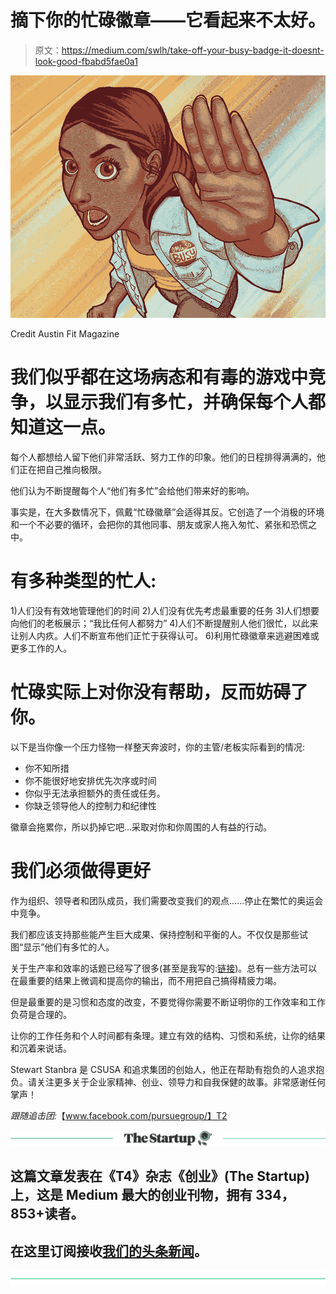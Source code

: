 # 摘下你的忙碌徽章——它看起来不太好。

> 原文：<https://medium.com/swlh/take-off-your-busy-badge-it-doesnt-look-good-fbabd5fae0a1>

![](img/9117d3739e5c35a68cede372bb7abd64.png)

Credit Austin Fit Magazine

# 我们似乎都在这场病态和有毒的游戏中竞争，以显示我们有多忙，并确保每个人都知道这一点。

每个人都想给人留下他们非常活跃、努力工作的印象。他们的日程排得满满的，他们正在把自己推向极限。

他们认为不断提醒每个人“他们有多忙”会给他们带来好的影响。

事实是，在大多数情况下，佩戴“忙碌徽章”会适得其反。它创造了一个消极的环境和一个不必要的循环，会把你的其他同事、朋友或家人拖入匆忙、紧张和恐慌之中。

# **有多种类型的忙人:**

1)人们没有有效地管理他们的时间
2)人们没有优先考虑最重要的任务
3)人们想要向他们的老板展示；“我比任何人都努力”
4)人们不断提醒别人他们很忙，以此来让别人内疚。人们不断宣布他们正忙于获得认可。
6)利用忙碌徽章来逃避困难或更多工作的人。

# 忙碌实际上对你没有帮助，反而妨碍了你。

以下是当你像一个压力怪物一样整天奔波时，你的主管/老板实际看到的情况:

*   你不知所措
*   你不能很好地安排优先次序或时间
*   你似乎无法承担额外的责任或任务。
*   你缺乏领导他人的控制力和纪律性

徽章会拖累你，所以扔掉它吧…采取对你和你周围的人有益的行动。

# 我们必须做得更好

作为组织、领导者和团队成员，我们需要改变我们的观点……停止在繁忙的奥运会中竞争。

我们都应该支持那些能产生巨大成果、保持控制和平衡的人。不仅仅是那些试图“显示”他们有多忙的人。

关于生产率和效率的话题已经写了很多(甚至是我写的:[链接](/swlh/3-steps-to-workplace-efficiency-31d21d083f11))。总有一些方法可以在最重要的结果上微调和提高你的输出，而不用把自己搞得精疲力竭。

但是最重要的是习惯和态度的改变，不要觉得你需要不断证明你的工作效率和工作负荷是合理的。

让你的工作任务和个人时间都有条理。建立有效的结构、习惯和系统，让你的结果和沉着来说话。

Stewart Stanbra 是 CSUSA 和追求集团的创始人，他正在帮助有抱负的人追求抱负。请关注更多关于企业家精神、创业、领导力和自我保健的故事。非常感谢任何掌声！

*跟随追击团:*【www.facebook.com/pursuegroup/】T2

[![](img/308a8d84fb9b2fab43d66c117fcc4bb4.png)](https://medium.com/swlh)

## 这篇文章发表在《T4》杂志《创业》(The Startup)上，这是 Medium 最大的创业刊物，拥有 334，853+读者。

## 在这里订阅接收[我们的头条新闻](http://growthsupply.com/the-startup-newsletter/)。

[![](img/b0164736ea17a63403e660de5dedf91a.png)](https://medium.com/swlh)